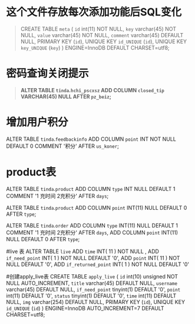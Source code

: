 # 这个文件存放每次添加功能后SQL变化

> CREATE TABLE `meta` (
    `id` int(11) NOT NULL,
    `key` varchar(45) NOT NULL,
    `value` varchar(45) NOT NULL,
    `comment` varchar(45) DEFAULT NULL,
    PRIMARY KEY (`id`),
    UNIQUE KEY `id_UNIQUE` (`id`),
    UNIQUE KEY `key_UNIQUE` (`key`)
  ) ENGINE=InnoDB DEFAULT CHARSET=utf8;
 
 
 
 # 密码查询关闭提示

> **ALTER TABLE `tinda`.`hchi_pscxsz` 
 ADD COLUMN `closed_tip` VARCHAR(45) NULL AFTER `pz_beiz`;**
 
 
 
 # 增加用户积分
 ALTER TABLE `tinda`.`feedbackinfo` 
 ADD COLUMN `point` INT NOT NULL DEFAULT 0 COMMENT '积分' AFTER `us_koner`;

# product表

ALTER TABLE `tinda`.`product` 
ADD COLUMN `type` INT NULL DEFAULT 1 COMMENT '1 充时间 2充积分' AFTER `days`;

ALTER TABLE `tinda`.`product` 
ADD COLUMN `point` INT(11) NULL DEFAULT 0 AFTER `type`;

ALTER TABLE `tinda`.`order` 
ADD COLUMN `type` INT(11) NULL DEFAULT 1 COMMENT '1 充时间 2充积分' AFTER `days`,
ADD COLUMN `point` INT(11) NULL DEFAULT 0 AFTER `type`;

#live 表
ALTER TABLE  `live` ADD  `time` INT( 11 ) NOT NULL ,
ADD  `if_need_point` INT( 1 ) NOT NULL DEFAULT  '0',
ADD  `point` INT( 11 ) NOT NULL DEFAULT  '0',
ADD  `if_returned_point` INT( 1 ) NOT NULL DEFAULT  '0'

#创建apply_live表
CREATE TABLE `apply_live` (
  `id` int(10) unsigned NOT NULL AUTO_INCREMENT,
  `title` varchar(45) DEFAULT NULL,
  `username` varchar(45) DEFAULT NULL,
  `if_need_point` tinyint(1) DEFAULT '0',
  `point` int(11) DEFAULT '0',
  `status` tinyint(1) DEFAULT '0',
  `time` int(11) DEFAULT NULL,
  `img` varchar(254) DEFAULT NULL,
  PRIMARY KEY (`id`),
  UNIQUE KEY `id_UNIQUE` (`id`)
) ENGINE=InnoDB AUTO_INCREMENT=7 DEFAULT CHARSET=utf8;

